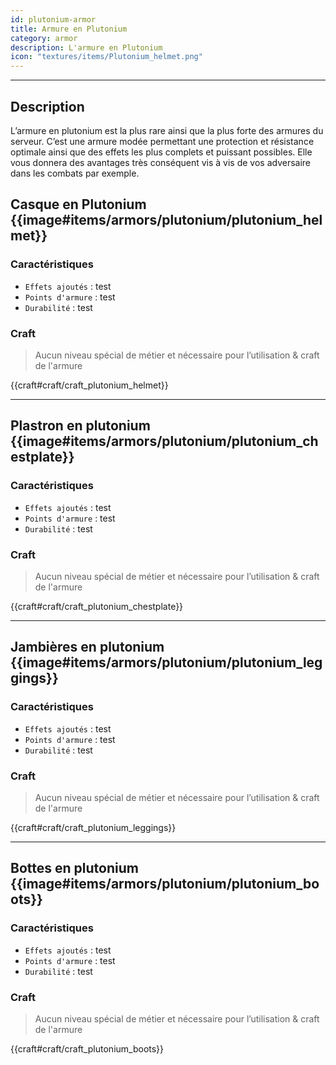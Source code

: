 ```yaml
---
id: plutonium-armor
title: Armure en Plutonium
category: armor
description: L'armure en Plutonium 
icon: "textures/items/Plutonium_helmet.png"
---
```

___

## Description 

L’armure en plutonium est la plus rare ainsi que la plus forte des armures du serveur. 
C’est une armure modée permettant une protection et résistance optimale ainsi que des effets les plus complets et puissant possibles. 
Elle vous donnera des avantages très conséquent vis à vis de vos adversaire dans les combats par exemple. 
 

## Casque en Plutonium {{image#items/armors/plutonium/plutonium_helmet}}

### Caractéristiques

- ``Effets ajoutés`` : test
- ``Points d'armure`` : test
- ``Durabilité`` : test

### Craft 

> Aucun niveau spécial de métier et nécessaire pour l’utilisation & craft de l'armure

{{craft#craft/craft_plutonium_helmet}} 

---

## Plastron en plutonium {{image#items/armors/plutonium/plutonium_chestplate}}

### Caractéristiques

- ``Effets ajoutés`` : test
- ``Points d'armure`` : test
- ``Durabilité`` : test

### Craft 

> Aucun niveau spécial de métier et nécessaire pour l’utilisation & craft de l'armure

{{craft#craft/craft_plutonium_chestplate}} 

---

## Jambières en plutonium {{image#items/armors/plutonium/plutonium_leggings}}

### Caractéristiques

- ``Effets ajoutés`` : test
- ``Points d'armure`` : test
- ``Durabilité`` : test

### Craft 

> Aucun niveau spécial de métier et nécessaire pour l’utilisation & craft de l'armure

{{craft#craft/craft_plutonium_leggings}} 

---

## Bottes en plutonium {{image#items/armors/plutonium/plutonium_boots}}

### Caractéristiques

- ``Effets ajoutés`` : test
- ``Points d'armure`` : test
- ``Durabilité`` : test

### Craft 

> Aucun niveau spécial de métier et nécessaire pour l’utilisation & craft de l'armure

{{craft#craft/craft_plutonium_boots}} 
